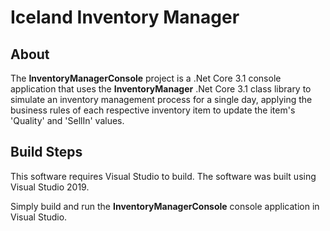 # Iceland Inventory Manager
## About
The **InventoryManagerConsole** project is a .Net Core 3.1 console application that uses the **InventoryManager** .Net Core 3.1 class library to simulate an inventory management process for a single day, applying the business rules of each respective inventory item to update the item's 'Quality' and 'SellIn' values.

## Build Steps
This software requires Visual Studio to build. The software was built using Visual Studio 2019.

Simply build and run the **InventoryManagerConsole** console application in Visual Studio.